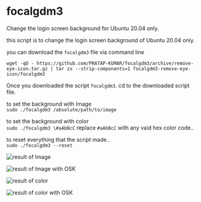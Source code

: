 # focalgdm3
Change the login screen background for Ubuntu 20.04 only.

this script is to change the login screen background of Ubuntu 20.04 only.


you can download the `focalgdm3` file via command line

    wget -qO - https://github.com/PRATAP-KUMAR/focalgdm3/archive/remove-eye-icon.tar.gz | tar zx --strip-components=1 focalgdm3-remove-eye-icon/focalgdm3

Once you downloaded the script `focalgdm3`. cd to the downloaded script file.

to set the background with Image  
`sudo ./focalgdm3 /absolute/path/to/image`

to set the background with color  
`sudo ./focalgdm3 \#aAbBcC` replace `#aAbBcC` with any vaid hex color code..

to reset everything that the script made..  
`sudo ./focalgdm3 --reset`

![result of Image](https://i.stack.imgur.com/ssYjj.png)

![result of Image with OSK](https://i.stack.imgur.com/xcpwT.png)

![result of color](https://i.stack.imgur.com/KmliD.png)

![result of color with OSK](https://i.stack.imgur.com/TFWP5.png)
